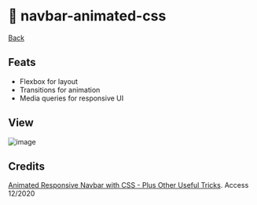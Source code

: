 # :orange_book: navbar-animated-css

[Back](https://github.com/sganzerla/projetinhos-html/)

## Feats

* Flexbox for layout
* Transitions for animation
* Media queries for responsive UI

## View

![image](gif.gif)

## Credits

[Animated Responsive Navbar with CSS - Plus Other Useful Tricks](https://youtu.be/biOMz4puGt8). Access 12/2020

